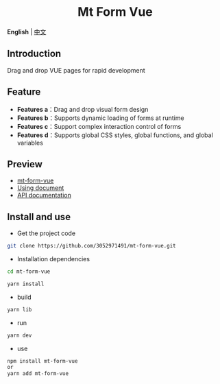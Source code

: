 <div align="center">
    <h1>Mt Form Vue</h1>
</div>

**English** | [中文](./README.zh-CN.md)

## Introduction

Drag and drop VUE pages for rapid development

## Feature

- **Features a**：Drag and drop visual form design
- **Features b**：Supports dynamic loading of forms at runtime
- **Features c**：Support complex interaction control of forms
- **Features d**：Supports global CSS styles, global functions, and global variables

## Preview

- [mt-form-vue](https://www.zczchen.top/mtform/)
- [Using document](./doc/readme.md)
- [API documentation](./doc/mt-form-vue%20api%E6%96%87%E6%A1%A3.md)

## Install and use

- Get the project code

```bash
git clone https://github.com/3052971491/mt-form-vue.git
```

- Installation dependencies

```bash
cd mt-form-vue

yarn install

```

- build

```bash
yarn lib
```

- run

```bash
yarn dev
```

- use

```bash
npm install mt-form-vue
or
yarn add mt-form-vue
```
